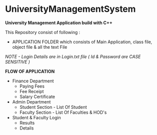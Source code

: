 # UniversityManagementSystem
<b>University Management Application build with C++</b>

This Repository consist of following :

-   APPLICATION FOLDER which consists of Main Application, class file, object file & all the text File

<i>NOTE - Login Details are in Login.txt file ( Id & Password are CASE SENSITIVE )</i>

<b>FLOW OF APPLICATION</b>
-   Finance Department
    -   Paying Fees
    -   Fee Receipt
    -   Salary Certificate
-   Admin Department
    -   Student Section     -   List Of Student
    -   Faculty Section     -   List Of Faculties & HOD's
-   Student & Faculty Login
    -   Results
    -   Details
